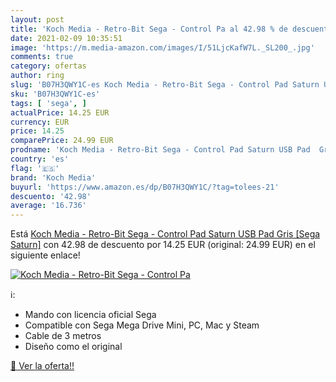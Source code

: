 ```yaml
---
layout: post
title: 'Koch Media - Retro-Bit Sega - Control Pa al 42.98 % de descuento'
date: 2021-02-09 10:35:51
image: 'https://m.media-amazon.com/images/I/51LjcKafW7L._SL200_.jpg'
comments: true
category: ofertas
author: ring
slug: 'B07H3QWY1C-es Koch Media - Retro-Bit Sega - Control Pad Saturn USB Pad...'
sku: 'B07H3QWY1C-es'
tags: [ 'sega', ]
actualPrice: 14.25 EUR
currency: EUR
price: 14.25
comparePrice: 24.99 EUR
prodname: 'Koch Media - Retro-Bit Sega - Control Pad Saturn USB Pad  Gris [Sega Saturn]'
country: 'es'
flag: '🇪🇸'
brand: 'Koch Media'
buyurl: 'https://www.amazon.es/dp/B07H3QWY1C/?tag=tolees-21'
descuento: '42.98'
average: '16.736'
---
```


Está [Koch Media - Retro-Bit Sega - Control Pad Saturn USB Pad  Gris [Sega Saturn]](https://www.amazon.es/dp/B07H3QWY1C/?tag=tolees-21) con 42.98 de descuento por 14.25 EUR (original: 24.99 EUR) en el siguiente enlace!

[![Koch Media - Retro-Bit Sega - Control Pa](https://m.media-amazon.com/images/I/51LjcKafW7L._SL200_.jpg)](https://www.amazon.es/dp/B07H3QWY1C/?tag=tolees-21)

ℹ️:

- Mando con licencia oficial Sega
- Compatible con Sega Mega Drive Mini, PC, Mac y Steam
- Cable de 3 metros
- Diseño como el original

[🛒 Ver la oferta!!](https://www.amazon.es/dp/B07H3QWY1C/?tag=tolees-21)

